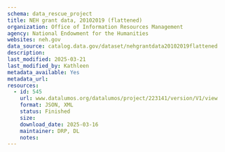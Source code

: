```yaml
---
schema: data_rescue_project 
title: NEH grant data, 20102019 (flattened)
organization: Office of Information Resources Management
agency: National Endowment for the Humanities
websites: neh.gov
data_source: catalog.data.gov/dataset/nehgrantdata20102019flattened
description: 
last_modified: 2025-03-21
last_modified_by: Kathleen
metadata_available: Yes
metadata_url: 
resources:
  - id: 545
    url: www.datalumos.org/datalumos/project/223141/version/V1/view
    format: JSON, XML
    status: Finished
    size: 
    download_date: 2025-03-16
    maintainer: DRP, DL
    notes: 
---
```

